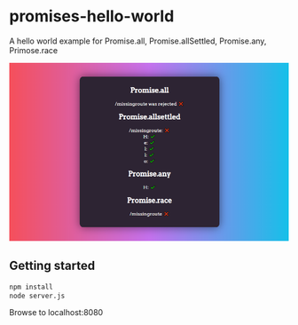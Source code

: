 # promises-hello-world

A hello world example for Promise.all, Promise.allSettled, Promise.any, Primose.race

![Screenshot](screenshot.PNG)

## Getting started
```
npm install
node server.js
```
Browse to localhost:8080
